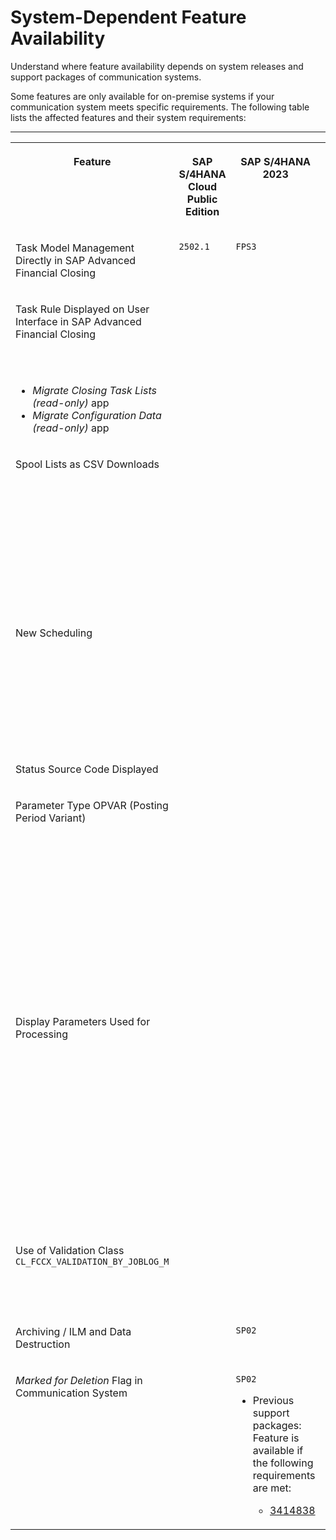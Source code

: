<!-- loio0465d8fd5a674d4ba1f5758884e67fb6 -->

# System-Dependent Feature Availability

Understand where feature availability depends on system releases and support packages of communication systems.

Some features are only available for on-premise systems if your communication system meets specific requirements. The following table lists the affected features and their system requirements:

****


<table>
<tr>
<th valign="top">

Feature

</th>
<th valign="top">

SAP S/4HANA Cloud Public Edition

</th>
<th valign="top">

SAP S/4HANA 2023

</th>
<th valign="top">

SAP S/4HANA 2022

</th>
<th valign="top">

SAP S/4HANA 2021

</th>
<th valign="top">

SAP S/4HANA 2020

</th>
<th valign="top">

SAP S/4HANA 1909

</th>
<th valign="top">

SAP ERP

</th>
</tr>
<tr>
<td valign="top">

Task Model Management Directly in SAP Advanced Financial Closing

</td>
<td valign="top">

`2502.1`

</td>
<td valign="top">

`FPS3`

</td>
<td valign="top">

`SPS5`

</td>
<td valign="top">

`SPS7`

</td>
<td valign="top">

Not applicable

</td>
<td valign="top">

Not applicable

</td>
<td valign="top">

Not applicable

</td>
</tr>
<tr>
<td valign="top">

Task Rule Displayed on User Interface in SAP Advanced Financial Closing

</td>
<td valign="top">

 

</td>
<td valign="top">

 

</td>
<td valign="top">

Not applicable

</td>
<td valign="top">

Not applicable

</td>
<td valign="top">

Not applicable

</td>
<td valign="top">

Not applicable

</td>
<td valign="top">

`SP18`

Additional requirement: [3426341](https://me.sap.com/notes/3426341)

</td>
</tr>
<tr>
<td valign="top">

-   *Migrate Closing Task Lists \(read-only\)* app
-   *Migrate Configuration Data \(read-only\)* app



</td>
<td valign="top">

 

</td>
<td valign="top">

 

</td>
<td valign="top">

Not applicable

</td>
<td valign="top">

Not applicable

</td>
<td valign="top">

Not applicable

</td>
<td valign="top">

Not applicable

</td>
<td valign="top">

Not applicable

</td>
</tr>
<tr>
<td valign="top">

Spool Lists as CSV Downloads

</td>
<td valign="top">

 

</td>
<td valign="top">

 

</td>
<td valign="top">

`SP00`

</td>
<td valign="top">

`SP01`

</td>
<td valign="top">

`SP03`

-   Additional requirement: [3198622](https://me.sap.com/notes/3198622)




</td>
<td valign="top">

`SP05`

</td>
<td valign="top">

-   `SP08`: Feature is part of shipment.

-   `SP05` to `SP07`: Feature is available in add-on.

    -   Additional requirement: [3223775](https://me.sap.com/notes/3223775)





</td>
</tr>
<tr>
<td valign="top">

New Scheduling

</td>
<td valign="top">

 

</td>
<td valign="top">

 

</td>
<td valign="top">

`SP00`

</td>
<td valign="top">

`SP01`

-   Additional requirements:

    -   [3157794](https://me.sap.com/notes/3157794)

    -   [3166533](https://me.sap.com/notes/3166533)

    -   [3120437](https://me.sap.com/notes/3120437)





</td>
<td valign="top">

`SP04`

-   Additional requirements:

    -   [3157794](https://me.sap.com/notes/3157794)

    -   [3166533](https://me.sap.com/notes/3166533)

    -   [3120437](https://me.sap.com/notes/3120437)





</td>
<td valign="top">

`SP06` \(partially\)

</td>
<td valign="top">

Partially

</td>
</tr>
<tr>
<td valign="top">

Status Source Code Displayed

</td>
<td valign="top">

 

</td>
<td valign="top">

 

</td>
<td valign="top">

`SP00`

</td>
<td valign="top">

`SP02`

</td>
<td valign="top">

`SP04`

</td>
<td valign="top">

Not applicable

</td>
<td valign="top">

Not applicable

</td>
</tr>
<tr>
<td valign="top">

Parameter Type OPVAR \(Posting Period Variant\)

</td>
<td valign="top">

 

</td>
<td valign="top">

 

</td>
<td valign="top">

`SP00`

</td>
<td valign="top">

-   `SP01`: Feature is part of shipment.

-   Previous support packages: Feature is available if the following requirements are met:

    -   [3107069](https://me.sap.com/notes/3107069)

    -   [3111706](https://me.sap.com/notes/3111706)





</td>
<td valign="top">

-   `SP04`: Feature is part of shipment.

-   Previous support packages: Feature is available if the following requirements are met:

    -   [3107069](https://me.sap.com/notes/3107069)

    -   [3111706](https://me.sap.com/notes/3111706)





</td>
<td valign="top">

-   `SP06`: Feature is part of shipment.

-   `SP02` to `SP05`: Feature is available if the following requirements are met:

    -   [3107069](https://me.sap.com/notes/3107069)

    -   [3111706](https://me.sap.com/notes/3111706)





</td>
<td valign="top">

`SP10`

-   Additional requirements:

    -   System release: `6.0`

    -   [3252875](https://me.sap.com/notes/3252875)





</td>
</tr>
<tr>
<td valign="top">

Display Parameters Used for Processing

</td>
<td valign="top">

 

</td>
<td valign="top">

 

</td>
<td valign="top">

`SP00`

</td>
<td valign="top">

-   `SP03`: Feature is part of shipment.

-   Previous support packages: Feature is available if the following requirements are met:

    -   `SP02` is installed

    -   [3224957](https://me.sap.com/notes/3224957)





</td>
<td valign="top">

-   `SP05`: Feature is part of shipment.

-   Previous support packages: Feature is available if the following requirements are met:

    -   `SP04` is installed

    -   [3224957](https://me.sap.com/notes/3224957)





</td>
<td valign="top">

Not applicable

</td>
<td valign="top">

`SP09`

</td>
</tr>
<tr>
<td valign="top">

Use of Validation Class `CL_FCCX_VALIDATION_BY_JOBLOG_M`

</td>
<td valign="top">

 

</td>
<td valign="top">

 

</td>
<td valign="top">

`SP02`

-   Additional requirement: [3227008](https://me.sap.com/notes/3227008)




</td>
<td valign="top">

`SP04`

-   Additional requirement: [3227008](https://me.sap.com/notes/3227008)




</td>
<td valign="top">

`SP06`

-   Additional requirement: [3227008](https://me.sap.com/notes/3227008)




</td>
<td valign="top">

Not applicable

</td>
<td valign="top">

`SP11`

-   Additional requirement: [3227008](https://me.sap.com/notes/3227008)




</td>
</tr>
<tr>
<td valign="top">

Archiving / ILM and Data Destruction

</td>
<td valign="top">

 

</td>
<td valign="top">

`SP02`

</td>
<td valign="top">

`SP04`

</td>
<td valign="top">

`SP06`

</td>
<td valign="top">

`SP08`

</td>
<td valign="top">

Not applicable

</td>
<td valign="top">

`SP20`

</td>
</tr>
<tr>
<td valign="top">

*Marked for Deletion* Flag in Communication System

</td>
<td valign="top">

 

</td>
<td valign="top">

`SP02`

-   Previous support packages: Feature is available if the following requirements are met:

    -   [3414838](https://me.sap.com/notes/3414838)





</td>
<td valign="top">

`SP04`

-   Previous support packages: Feature is available if the following requirements are met:

    -   [3414838](https://me.sap.com/notes/3414838)





</td>
<td valign="top">

`SP06`

-   Previous support packages: Feature is available if the following requirements are met:

    -   [3414838](https://me.sap.com/notes/3414838)





</td>
<td valign="top">

`SP08`

-   Previous support packages: Feature is available if the following requirements are met:

    -   [3414838](https://me.sap.com/notes/3414838)





</td>
<td valign="top">

Not applicable

</td>
<td valign="top">

`SP18`

-   Previous support packages: Feature is available if the following requirements are met:

    -   [3414838](https://me.sap.com/notes/3414838)





</td>
</tr>
</table>

